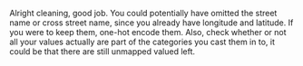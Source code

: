 Alright cleaning, good job. 
You could potentially have omitted the street name or cross street name, since you already have longitude and latitude. If you were to keep them, one-hot encode them.
Also, check whether or not all your values actually are part of the categories you cast them in to, it could be that there are still unmapped valued left.
